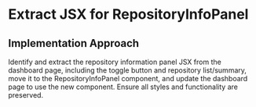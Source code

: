 # Extract JSX for RepositoryInfoPanel

## Implementation Approach
Identify and extract the repository information panel JSX from the dashboard page, including the toggle button and repository list/summary, move it to the RepositoryInfoPanel component, and update the dashboard page to use the new component. Ensure all styles and functionality are preserved.
